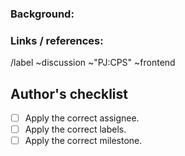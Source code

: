 ### Background:

<!--
(Include problem, use cases, benefits, and/or goals)

**What questions are you trying to answer?**

**Are you looking to verify an existing hypothesis or uncover new issues you should be exploring?**

**What is the backstory of this project and how does it impact the approach?**

**What do you already know about the areas you are exploring?**

**What does success look like at the end of the project?**
-->

### Links / references:

/label ~discussion ~"PJ:CPS" ~frontend

## Author's checklist

* [ ] Apply the correct assignee.
* [ ] Apply the correct labels.
* [ ] Apply the correct milestone.

